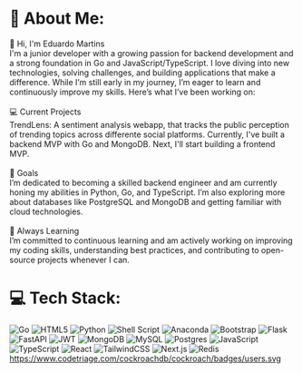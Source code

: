 # 💫 About Me:
👋 Hi, I'm Eduardo Martins<br>I'm a junior developer with a growing passion for backend development and a strong foundation in Go and JavaScript/TypeScript. I love diving into new technologies, solving challenges, and building applications that make a difference. While I’m still early in my journey, I’m eager to learn and continuously improve my skills. Here’s what I’ve been working on:<br><br>💻 Current Projects<br>TrendLens: A sentiment analysis webapp, that tracks the public perception of trending topics across differente social platforms. Currently, I've built a backend MVP with Go and MongoDB. Next, I'll start building a frontend MVP.
<br><br>🚀 Goals<br>I’m dedicated to becoming a skilled backend engineer and am currently honing my abilities in Python, Go, and TypeScript. I’m also exploring more about databases like PostgreSQL and MongoDB and getting familiar with cloud technologies.<br><br>🌱 Always Learning<br>I’m committed to continuous learning and am actively working on improving my coding skills, understanding best practices, and contributing to open-source projects whenever I can.


# 💻 Tech Stack:
![Go](https://img.shields.io/badge/go-%2300ADD8.svg?style=for-the-badge&logo=go&logoColor=white) ![HTML5](https://img.shields.io/badge/html5-%23E34F26.svg?style=for-the-badge&logo=html5&logoColor=white) ![Python](https://img.shields.io/badge/python-3670A0?style=for-the-badge&logo=python&logoColor=ffdd54) ![Shell Script](https://img.shields.io/badge/shell_script-%23121011.svg?style=for-the-badge&logo=gnu-bash&logoColor=white) ![Anaconda](https://img.shields.io/badge/Anaconda-%2344A833.svg?style=for-the-badge&logo=anaconda&logoColor=white) ![Bootstrap](https://img.shields.io/badge/bootstrap-%238511FA.svg?style=for-the-badge&logo=bootstrap&logoColor=white) ![Flask](https://img.shields.io/badge/flask-%23000.svg?style=for-the-badge&logo=flask&logoColor=white) ![FastAPI](https://img.shields.io/badge/FastAPI-005571?style=for-the-badge&logo=fastapi) ![JWT](https://img.shields.io/badge/JWT-black?style=for-the-badge&logo=JSON%20web%20tokens) ![MongoDB](https://img.shields.io/badge/MongoDB-%234ea94b.svg?style=for-the-badge&logo=mongodb&logoColor=white) ![MySQL](https://img.shields.io/badge/mysql-4479A1.svg?style=for-the-badge&logo=mysql&logoColor=white) ![Postgres](https://img.shields.io/badge/postgres-%23316192.svg?style=for-the-badge&logo=postgresql&logoColor=white) ![JavaScript](https://img.shields.io/badge/javascript-%23323330.svg?style=for-the-badge&logo=javascript&logoColor=%23F7DF1E) ![TypeScript](https://img.shields.io/badge/typescript-%23007ACC.svg?style=for-the-badge&logo=typescript&logoColor=white) ![React](https://img.shields.io/badge/react-%2320232a.svg?style=for-the-badge&logo=react&logoColor=%2361DAFB) ![TailwindCSS](https://img.shields.io/badge/tailwindcss-%2342b883.svg?style=for-the-badge&logo=tailwind-css&logoColor=white) ![Next.js](https://img.shields.io/badge/next.js-%23000000.svg?style=for-the-badge&logo=next.js&logoColor=white) ![Redis](https://img.shields.io/badge/redis-%23D32D27.svg?style=for-the-badge&logo=redis&logoColor=white) 
https://www.codetriage.com/cockroachdb/cockroach/badges/users.svg
